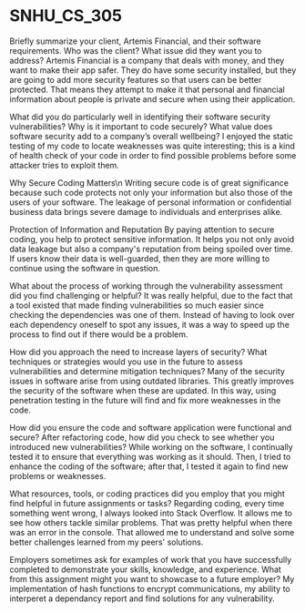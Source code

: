 # SNHU_CS_305

Briefly summarize your client, Artemis Financial, and their software requirements. Who was the client? What issue did they want you to address?
Artemis Financial is a company that deals with money, and they want to make their app safer. They do have some security installed, but they are going to add more security features so that users can be better protected. That means they attempt to make it that personal and financial information about people is private and secure when using their application.

What did you do particularly well in identifying their software security vulnerabilities? Why is it important to code securely? What value does software security add to a company’s overall wellbeing?
I enjoyed the static testing of my code to locate weaknesses was quite interesting; this is a kind of health check of your code in order to find possible problems before some attacker tries to exploit them.

Why Secure Coding Matters\n
Writing secure code is of great significance because such code protects not only your information but also those of the users of your software. The leakage of personal information or confidential business data brings severe damage to individuals and enterprises alike.

Protection of Information and Reputation
By paying attention to secure coding, you help to protect sensitive information. It helps you not only avoid data leakage but also a company's reputation from being spoiled over time. If users know their data is well-guarded, then they are more willing to continue using the software in question.

What about the process of working through the vulnerability assessment did you find challenging or helpful?
It was really helpful, due to the fact that a tool existed that made finding vulnerabilities so much easier since checking the dependencies was one of them. Instead of having to look over each dependency oneself to spot any issues, it was a way to speed up the process to find out if there would be a problem.

How did you approach the need to increase layers of security? What techniques or strategies would you use in the future to assess vulnerabilities and determine mitigation techniques?
Many of the security issues in software arise from using outdated libraries. This greatly improves the security of the software when these are updated. In this way, using penetration testing in the future will find and fix more weaknesses in the code.

How did you ensure the code and software application were functional and secure? After refactoring code, how did you check to see whether you introduced new vulnerabilities?
While working on the software, I continually tested it to ensure that everything was working as it should. Then, I tried to enhance the coding of the software; after that, I tested it again to find new problems or weaknesses.

What resources, tools, or coding practices did you employ that you might find helpful in future assignments or tasks?
Regarding coding, every time something went wrong, I always looked into Stack Overflow. It allows me to see how others tackle similar problems. That was pretty helpful when there was an error in the console. That allowed me to understand and solve some better challenges learned from my peers' solutions.

Employers sometimes ask for examples of work that you have successfully completed to demonstrate your skills, knowledge, and experience. What from this assignment might you want to showcase to a future employer?
My implementation of hash functions to encrypt communications, my ability to interperet a dependancy report and find solutions for any vulnerability.
